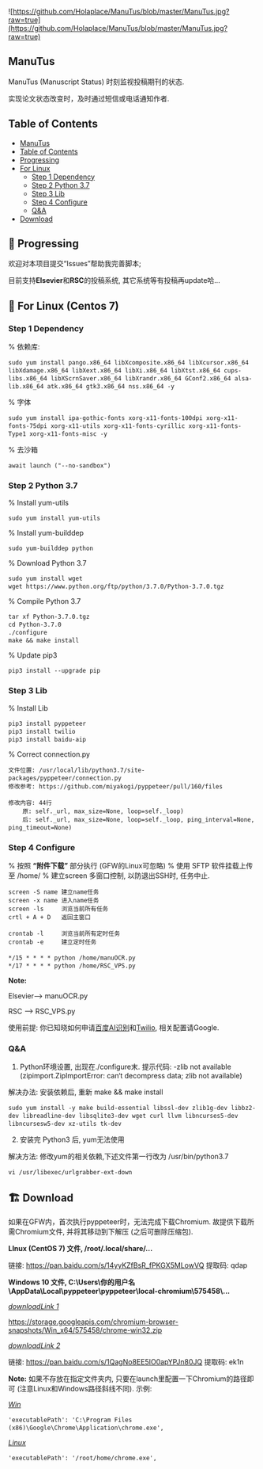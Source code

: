 ![https://github.com/Holaplace/ManuTus/blob/master/ManuTus.jpg?raw=true](https://github.com/Holaplace/ManuTus/blob/master/ManuTus.jpg?raw=true)


## ManuTus

ManuTus (Manuscript Status) 时刻监视投稿期刊的状态.

实现论文状态改变时，及时通过短信或电话通知作者.


## Table of Contents

<!--ts-->
   * [ManuTus](#manutus)
   * [Table of Contents](#table-of-contents)
   * [Progressing](#rocket-Progressing)
   * [For Linux](#for-linux)
      * [Step 1 Dependency](#step-1-Dependency)
      * [Step 2 Python 3.7](#step-2-python-37)
      * [Step 3 Lib](#step-3-Lib)
      * [Step 4 Configure](#step-4-Configure)
      * [Q&A](#Q&A)
   * [Download](#building_construction-Download)
<!--te-->

## :rocket: Progressing
欢迎对本项目提交“Issues”帮助我完善脚本;

目前支持**Elsevier**和**RSC**的投稿系统, 其它系统等有投稿再update哈...


## :pushpin: For Linux (Centos 7)

### Step 1 Dependency

% 依赖库:
```
sudo yum install pango.x86_64 libXcomposite.x86_64 libXcursor.x86_64 libXdamage.x86_64 libXext.x86_64 libXi.x86_64 libXtst.x86_64 cups-libs.x86_64 libXScrnSaver.x86_64 libXrandr.x86_64 GConf2.x86_64 alsa-lib.x86_64 atk.x86_64 gtk3.x86_64 nss.x86_64 -y
```
% 字体
```
sudo yum install ipa-gothic-fonts xorg-x11-fonts-100dpi xorg-x11-fonts-75dpi xorg-x11-utils xorg-x11-fonts-cyrillic xorg-x11-fonts-Type1 xorg-x11-fonts-misc -y
```
% 去沙箱
```
await launch ("--no-sandbox")
```

### Step 2 Python 3.7

% Install yum-utils
```
sudo yum install yum-utils
```
% Install yum-builddep
```
sudo yum-builddep python
```
% Download Python 3.7
```
sudo yum install wget
wget https://www.python.org/ftp/python/3.7.0/Python-3.7.0.tgz
```
% Compile Python 3.7
```
tar xf Python-3.7.0.tgz
cd Python-3.7.0
./configure
make && make install
```
% Update pip3
```
pip3 install --upgrade pip
```
### Step 3 Lib
% Install Lib
```
pip3 install pyppeteer
pip3 install twilio
pip3 install baidu-aip
```
% Correct connection.py
```
文件位置: /usr/local/lib/python3.7/site-packages/pyppeteer/connection.py
修改参考: https://github.com/miyakogi/pyppeteer/pull/160/files

修改内容: 44行
	原: self._url, max_size=None, loop=self._loop)
	后: self._url, max_size=None, loop=self._loop, ping_interval=None, ping_timeout=None)
```
### Step 4 Configure
% 按照 **“附件下载”** 部分执行 (GFW的Linux可忽略)
% 使用 SFTP 软件挂载上传至 /home/
% 建立screen 多窗口控制, 以防退出SSH时, 任务中止.

```
screen -S name 建立name任务
screen -x name 进入name任务
screen -ls     浏览当前所有任务
crtl + A + D   返回主窗口

crontab -l     浏览当前所有定时任务
crontab -e     建立定时任务

*/15 * * * * python /home/manuOCR.py
*/17 * * * * python /home/RSC_VPS.py
```


**Note:** 

Elsevier--> manuOCR.py

RSC --> RSC_VPS.py

使用前提: 你已知晓如何申请[百度AI识别](https://login.bce.baidu.com/)和[Twilio](https://www.twilio.com/), 相关配置请Google.



### Q&A
1. Python环境设置, 出现在./configure末. 提示代码: -zlib not available (zipimport.ZipImportError: can‘t decompress data; zlib not available)

解决办法: 安装依赖后, 重新 make && make install
```
sudo yum install -y make build-essential libssl-dev zlib1g-dev libbz2-dev libreadline-dev libsqlite3-dev wget curl llvm libncurses5-dev libncursesw5-dev xz-utils tk-dev
```
2. 安装完 Python3 后, yum无法使用

解决方法: 修改yum的相关依赖,下述文件第一行改为 /usr/bin/python3.7
```
vi /usr/libexec/urlgrabber-ext-down
```


## :building_construction: Download
如果在GFW内，首次执行pyppeteer时，无法完成下载Chromium. 故提供下载所需Chromium文件, 并将其移动到下解压 (之后可删除压缩包).

**LInux (CentOS 7) 文件, /root/.local/share/...**

链接: https://pan.baidu.com/s/14yyKZfBsR_fPKGX5MLowVQ 提取码: qdap

**Windows 10 文件, C:\Users\你的用户名\AppData\Local\pyppeteer\pyppeteer\\local-chromium\575458\\...**

*<u>downloadLink 1</u>*

https://storage.googleapis.com/chromium-browser-snapshots/Win_x64/575458/chrome-win32.zip

*<u>downloadLink 2</u>*

链接: https://pan.baidu.com/s/1QagNo8EE5IO0apYPJn80JQ 提取码: ek1n



**Note:** 如果不存放在指定文件夹内, 只要在launch里配置一下Chromium的路径即可 (注意Linux和Windows路径斜线不同). 示例: 

*<u>Win</u>*

```
'executablePath': 'C:\Program Files (x86)\Google\Chrome\Application\chrome.exe', 
```

*<u>Linux</u>* 

```
'executablePath': '/root/home/chrome.exe',
```
